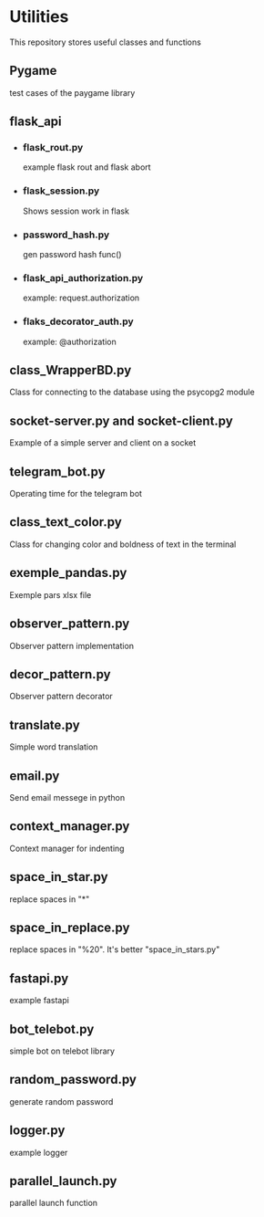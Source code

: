 # Utilities
This repository stores useful classes and functions

## Pygame
test cases of the paygame library

## flask_api
* ### flask_rout.py
    example flask rout and flask abort
* ### flask_session.py
    Shows session work in flask
* ### password_hash.py
    gen password hash func()
* ### flask_api_authorization.py
    example: request.authorization
* ### flaks_decorator_auth.py
    example: @authorization

## class_WrapperBD.py 
Class for connecting to the database using the psycopg2 module

## socket-server.py and socket-client.py
Example of a simple server and client on a socket

## telegram_bot.py
Operating time for the telegram bot

## class_text_color.py
Сlass for changing color and boldness of text in the terminal 


## exemple_pandas.py
Exemple pars xlsx file

## observer_pattern.py
Observer pattern implementation

## decor_pattern.py
Observer pattern decorator

## translate.py
Simple word translation

## email.py
Send email messege in python

## context_manager.py
Context manager for indenting

## space_in_star.py
replace spaces in "*"

## space_in_replace.py
replace spaces in "%20".
It's better "space_in_stars.py"

## fastapi.py
example fastapi

## bot_telebot.py
simple bot on telebot library

## random_password.py
generate random password

## logger.py
example logger

## parallel_launch.py
parallel launch function 
